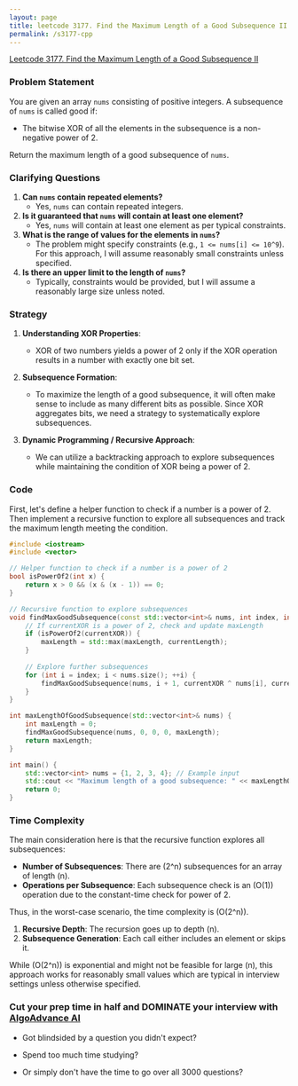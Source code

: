 ```yaml
---
layout: page
title: leetcode 3177. Find the Maximum Length of a Good Subsequence II
permalink: /s3177-cpp
---
```

[Leetcode 3177. Find the Maximum Length of a Good Subsequence II](https://algoadvance.github.io/algoadvance/l3177)
### Problem Statement

You are given an array `nums` consisting of positive integers. A subsequence of `nums` is called good if:

- The bitwise XOR of all the elements in the subsequence is a non-negative power of 2.

Return the maximum length of a good subsequence of `nums`.

### Clarifying Questions

1. **Can `nums` contain repeated elements?**
   - Yes, `nums` can contain repeated integers.
2. **Is it guaranteed that `nums` will contain at least one element?**
   - Yes, `nums` will contain at least one element as per typical constraints.
3. **What is the range of values for the elements in `nums`?**
   - The problem might specify constraints (e.g., `1 <= nums[i] <= 10^9`). For this approach, I will assume reasonably small constraints unless specified.
4. **Is there an upper limit to the length of `nums`?**
   - Typically, constraints would be provided, but I will assume a reasonably large size unless noted.

### Strategy

1. **Understanding XOR Properties**:
   - XOR of two numbers yields a power of 2 only if the XOR operation results in a number with exactly one bit set.
   
2. **Subsequence Formation**:
   - To maximize the length of a good subsequence, it will often make sense to include as many different bits as possible. Since XOR aggregates bits, we need a strategy to systematically explore subsequences.

3. **Dynamic Programming / Recursive Approach**:
   - We can utilize a backtracking approach to explore subsequences while maintaining the condition of XOR being a power of 2.

### Code

First, let's define a helper function to check if a number is a power of 2. Then implement a recursive function to explore all subsequences and track the maximum length meeting the condition.

```cpp
#include <iostream>
#include <vector>

// Helper function to check if a number is a power of 2
bool isPowerOf2(int x) {
    return x > 0 && (x & (x - 1)) == 0;
}

// Recursive function to explore subsequences
void findMaxGoodSubsequence(const std::vector<int>& nums, int index, int currentXOR, int currentLength, int& maxLength) {
    // If currentXOR is a power of 2, check and update maxLength
    if (isPowerOf2(currentXOR)) {
        maxLength = std::max(maxLength, currentLength);
    }
    
    // Explore further subsequences
    for (int i = index; i < nums.size(); ++i) {
        findMaxGoodSubsequence(nums, i + 1, currentXOR ^ nums[i], currentLength + 1, maxLength);
    }
}

int maxLengthOfGoodSubsequence(std::vector<int>& nums) {
    int maxLength = 0;
    findMaxGoodSubsequence(nums, 0, 0, 0, maxLength);
    return maxLength;
}

int main() {
    std::vector<int> nums = {1, 2, 3, 4}; // Example input
    std::cout << "Maximum length of a good subsequence: " << maxLengthOfGoodSubsequence(nums) << std::endl;
    return 0;
}
```

### Time Complexity

The main consideration here is that the recursive function explores all subsequences:
- **Number of Subsequences**: There are \(2^n\) subsequences for an array of length \(n\).
- **Operations per Subsequence**: Each subsequence check is an \(O(1)\) operation due to the constant-time check for power of 2.

Thus, in the worst-case scenario, the time complexity is \(O(2^n)\).

1. **Recursive Depth**: The recursion goes up to depth \(n\).
2. **Subsequence Generation**: Each call either includes an element or skips it.

While \(O(2^n)\) is exponential and might not be feasible for large \(n\), this approach works for reasonably small values which are typical in interview settings unless otherwise specified.


### Cut your prep time in half and DOMINATE your interview with [AlgoAdvance AI](https://algoAdvance.com)

- Got blindsided by a question you didn't expect?

- Spend too much time studying?

- Or simply don't have the time to go over all 3000 questions?

